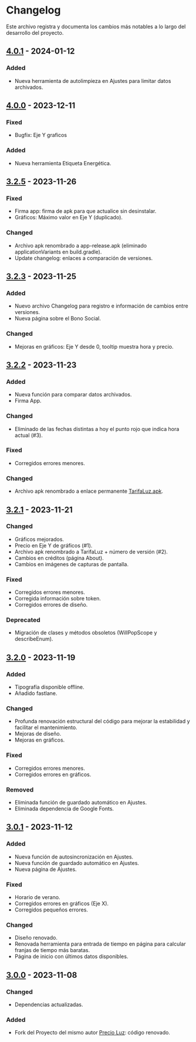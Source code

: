 # Changelog

Este archivo registra y documenta los cambios más notables a lo largo del desarrollo del proyecto.

## [4.0.1] - 2024-01-12

### Added

- Nueva herramienta de autolimpieza en Ajustes para limitar datos archivados.

## [4.0.0] - 2023-12-11

### Fixed

- Bugfix: Eje Y graficos

### Added

- Nueva herramienta Etiqueta Energética.

## [3.2.5] - 2023-11-26

### Fixed

- Firma app: firma de apk para que actualice sin desinstalar.
- Gráficos: Máximo valor en Eje Y (duplicado).

### Changed

- Archivo apk renombrado a app-release.apk (eliminado applicationVariants en build.gradle).
- Update changelog: enlaces a comparación de versiones.

## [3.2.3] - 2023-11-25

### Added

- Nuevo archivo Changelog para registro e información de cambios entre versiones.
- Nueva página sobre el Bono Social.

### Changed

- Mejoras en gráficos: Eje Y desde 0, tooltip muestra hora y precio. 

## [3.2.2] - 2023-11-23

### Added

- Nueva función para comparar datos archivados.
- Firma App.

### Changed

- Eliminado de las fechas distintas a hoy el punto rojo que indica hora actual (#3).

### Fixed

- Corregidos errores menores.

### Changed

- Archivo apk renombrado a enlace permanente [TarifaLuz.apk](https://github.com/Webierta/tarifa_luz/releases/latest/download/TarifaLuz.apk).

## [3.2.1] - 2023-11-21

### Changed

- Gráficos mejorados.
- Precio en Eje Y de gráficos (#1).
- Archivo apk renombrado a TarifaLuz + número de versión (#2).
- Cambios en créditos (página About).
- Cambios en imágenes de capturas de pantalla.

### Fixed
 
- Corregidos errores menores.
- Corregida información sobre token.
- Corregidos errores de diseño.

### Deprecated

- Migración de clases y métodos obsoletos (WillPopScope y describeEnum).

## [3.2.0] - 2023-11-19

### Added

- Tipografía disponible offline.
- Añadido fastlane.

### Changed

- Profunda renovación estructural del código para mejorar la estabilidad y facilitar el mantenimiento.
- Mejoras de diseño.
- Mejoras en gráficos.

### Fixed

- Corregidos errores menores.
- Corregidos errores en gráficos.

### Removed

- Eliminada función de guardado automático en Ajustes.
- Eliminada dependencia de Google Fonts.

## [3.0.1] - 2023-11-12

### Added

- Nueva función de autosincronización en Ajustes.
- Nueva función de guardado automático en Ajustes.
- Nueva página de Ajustes.

### Fixed

- Horario de verano.
- Corregidos errores en gráficos (Eje X).
- Corregidos pequeños errores.

### Changed

- Diseño renovado.
- Renovada herramienta para entrada de tiempo en página para calcular franjas de tiempo más baratas.
- Página de inicio con últimos datos disponibles.

## [3.0.0] - 2023-11-08

### Changed

- Dependencias actualizadas.

### Added

- Fork del Proyecto del mismo autor [Precio Luz](https://github.com/Webierta/precio-luz): código renovado.

[4.0.1]: https://github.com/Webierta/tarifa_luz/compare/v4.0.0...v4.0.1
[4.0.0]: https://github.com/Webierta/tarifa_luz/compare/v3.2.5...v4.0.0
[3.2.5]: https://github.com/Webierta/tarifa_luz/compare/v3.2.3...v3.2.5
[3.2.3]: https://github.com/Webierta/tarifa_luz/compare/v3.2.2...v3.2.3
[3.2.2]: https://github.com/Webierta/tarifa_luz/compare/v3.2.1...v3.2.2
[3.2.1]: https://github.com/Webierta/tarifa_luz/compare/v3.2.0...v3.2.1
[3.2.0]: https://github.com/Webierta/tarifa_luz/compare/v3.0.1...v3.2.0
[3.0.1]: https://github.com/Webierta/tarifa_luz/compare/v3.0.0...v3.0.1
[3.0.0]: https://github.com/Webierta/tarifa_luz/releases/tag/v3.0.0
